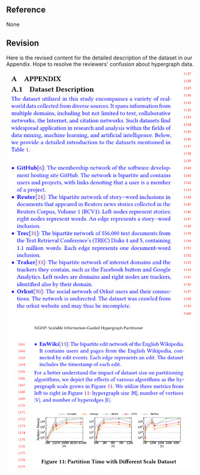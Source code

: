 ## Reference 
None

## Revision

Here is the revised content for the detailed description of the dataset in our Appendix. Hope to resolve the reviewers' confusion about hypergraph data.

![](./pic/dataseDescription.png)
![](./pic/dataseDescription2.png)